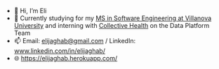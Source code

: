 - 👋 Hi, I’m Eli
- 🌱 Currently studying for my [MS in Software Engineering at Villanova University](https://www1.villanova.edu/university/liberal-arts-sciences/programs/computing-sciences/graduate-programs/ms-software-engineering.html) and interning with [Collective Health](https://collectivehealth.com/) on the Data Platform Team
- 📫 Email: elijaghab@gmail.com / LinkedIn: www.linkedin.com/in/elijaghab/
- 🌐 https://elijaghab.herokuapp.com/
<!---
EliJaghab/EliJaghab is a ✨ special ✨ repository because its `README.md` (this file) appears on your GitHub profile.
You can click the Preview link to take a look at your changes.
--->
